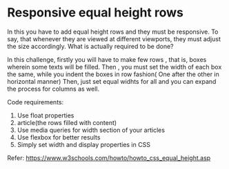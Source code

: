 # Responsive equal height rows
In this you have to add equal height rows and they must be responsive. To say, that whenever they are viewed at different viewports, they must adjust the size accordingly.
What is actually required to be done?

In this challenge, firstly you will have to make few rows , that is, boxes wherein some texts will be filled.
Then , you must set the width of each box the same, while you indent the boxes in row fashion( One after the other in horizontal manner)
Then, just set equal widhts for all and you can expand the process for columns as well.

Code requirements:
1. Use float properties
2. article(the rows filled with content)
3. Use media queries for width section of your articles
4. Use flexbox for better results
5. Simply set width and display properties in CSS


Refer: https://www.w3schools.com/howto/howto_css_equal_height.asp
